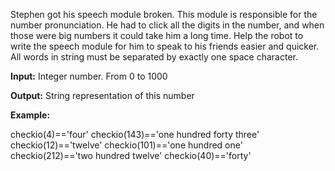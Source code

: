 Stephen got his speech module broken. This module is responsible for the number pronunciation. He had to click all the digits in the number, and when those were big numbers it could take him a long time. Help the robot to write the speech module for him to speak to his friends easier and quicker. All words in string must be separated by exactly one space character.

__Input:__ Integer number. From 0 to 1000

__Output:__ String representation of this number

__Example:__

checkio(4)=='four'
checkio(143)=='one hundred forty three'
checkio(12)=='twelve'
checkio(101)=='one hundred one'
checkio(212)=='two hundred twelve'
checkio(40)=='forty'
